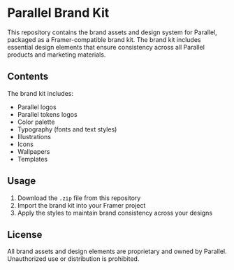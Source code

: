 # Parallel Brand Kit

This repository contains the brand assets and design system for Parallel, packaged as a Framer-compatible brand kit. The brand kit includes essential design elements that ensure consistency across all Parallel products and marketing materials.

## Contents

The brand kit includes:

- Parallel logos
- Parallel tokens logos
- Color palette
- Typography (fonts and text styles)
- Illustrations
- Icons
- Wallpapers
- Templates

## Usage

1. Download the `.zip` file from this repository
2. Import the brand kit into your Framer project
3. Apply the styles to maintain brand consistency across your designs

## License

All brand assets and design elements are proprietary and owned by Parallel. Unauthorized use or distribution is prohibited.
